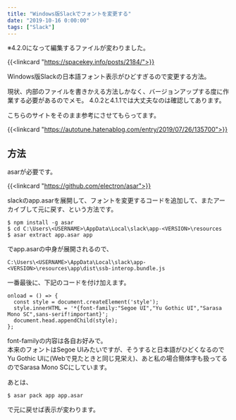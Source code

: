 ```yaml
---
title: "Windows版Slackでフォントを変更する"
date: "2019-10-16 0:00:00"
tags: ["Slack"]
---
```


※4.2.0になって編集するファイルが変わりました。

{{<linkcard "https://spacekey.info/posts/2184/">}}


Windows版Slackの日本語フォント表示がひどすぎるので変更する方法。

<!--more-->

現状、内部のファイルを書きかえる方法しかなく、バージョンアップする度に作業する必要があるのでメモ。 
4.0.2と4.1.1では大丈夫なのは確認してあります。

こちらのサイトをそのまま参考にさせてもらってます。

{{<linkcard "https://autotune.hatenablog.com/entry/2019/07/26/135700">}}

## 方法

asarが必要です。

{{<linkcard "https://github.com/electron/asar">}}

slackのapp.asarを展開して、フォントを変更するコードを追加して、またアーカイブして元に戻す、という方法です。

```
$ npm install -g asar
$ cd C:\Users\<USERNAME>\AppData\Local\slack\app-<VERSION>\resources
$ asar extract app.asar app
```

でapp.asarの中身が展開されるので、

```
C:\Users\<USERNAME>\AppData\Local\slack\app-<VERSION>\resources\app\dist\ssb-interop.bundle.js
```

一番最後に、下記のコードを付け加えます。

```
onload = () => {
  const style = document.createElement('style');
  style.innerHTML = '*{font-family:"Segoe UI","Yu Gothic UI","Sarasa Mono SC",sans-serif!important}';
  document.head.appendChild(style);
};
```

font-familyの内容は各自お好みで。  
本来のフォントはSegoe UIみたいですが、そうすると日本語がひどくなるのでYu Gothic UIに(Webで見たときと同じ見栄え)、あと私の場合簡体字も扱ってるのでSarasa Mono SCにしています。

あとは、

```
$ asar pack app app.asar
```

で元に戻せば表示が変わります。